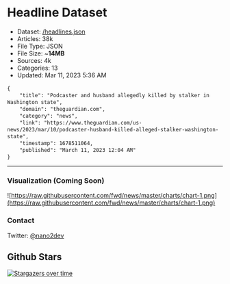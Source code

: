 # Headline Dataset

- Dataset: [/headlines.json](https://raw.githubusercontent.com/fwd/news/master/headlines.json) 
- Articles: 38k
- File Type: JSON
- File Size: ~**14MB**
- Sources: 4k
- Categories: 13
- Updated: Mar 11, 2023 5:36 AM

```
{
    "title": "Podcaster and husband allegedly killed by stalker in Washington state",
    "domain": "theguardian.com",
    "category": "news",
    "link": "https://www.theguardian.com/us-news/2023/mar/10/podcaster-husband-killed-alleged-stalker-washington-state",
    "timestamp": 1678511064,
    "published": "March 11, 2023 12:04 AM"
}
```

---

### Visualization (Coming Soon)

![https://raw.githubusercontent.com/fwd/news/master/charts/chart-1.png](https://raw.githubusercontent.com/fwd/news/master/charts/chart-1.png)

### Contact 

Twitter: [@nano2dev](https://twitter.com/nano2dev)

## Github Stars

[![Stargazers over time](https://starchart.cc/fwd/news.svg)](https://starchart.cc/fwd/news)
